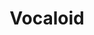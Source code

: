 ---
title: Vocaloid
crosslinks:
- Pixiv
- placestart
- OtakuVisualArts
- Android
- livven
- imaginarymaps
- learnanimation
- audiophile
- japancirclejerk
- AnimeFigures
- EditingAndLayout
- canada
- anime
- hatsune
- evillious
- JapaneseFutureBass
- splatoon
- osugame
- mikumikudance
- Artcore
---